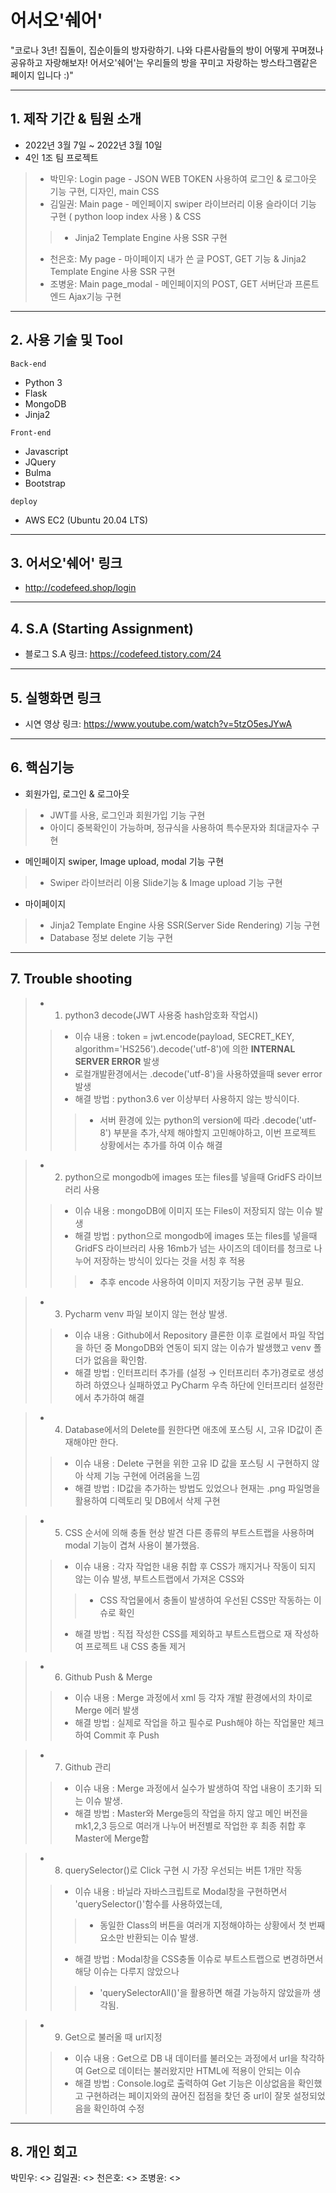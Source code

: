 # 어서오'쉐어'

"코로나 3년! 집돌이, 집순이들의 방자랑하기.
나와 다른사람들의 방이 어떻게 꾸며졌나 공유하고 자랑해보자!
어서오'쉐어'는 우리들의 방을 꾸미고 자랑하는 방스타그램같은 페이지 입니다 :)"

--------------


## 1. 제작 기간 & 팀원 소개

* 2022년 3월 7일 ~ 2022년 3월 10일
* 4인 1조 팀 프로젝트
>* 박민우: Login page - JSON WEB TOKEN 사용하여 로그인 & 로그아웃 기능 구현, 디자인, main CSS
>* 김일권: Main page - 메인페이지 swiper 라이브러리 이용 슬라이더 기능 구현 ( python loop index 사용 ) & CSS
>>* Jinja2 Template Engine 사용 SSR 구현
>* 천은호: My page - 마이페이지 내가 쓴 글 POST, GET 기능 & Jinja2 Template Engine 사용 SSR 구현
>* 조병윤: Main page_modal - 메인페이지의 POST, GET 서버단과 프론트엔드 Ajax기능 구현

--------------


## 2. 사용 기술 및 Tool

```
Back-end
```
* Python 3
* Flask
* MongoDB
* Jinja2

```
Front-end
```
* Javascript
* JQuery
* Bulma
* Bootstrap

```
deploy
```
* AWS EC2 (Ubuntu 20.04 LTS)

--------------


## 3. 어서오'쉐어' 링크

* <http://codefeed.shop/login>

--------------


## 4. S.A (Starting Assignment)

* 블로그 S.A 링크: <https://codefeed.tistory.com/24>

--------------


## 5. 실행화면 링크

* 시연 영상 링크: <https://www.youtube.com/watch?v=5tzO5esJYwA>

--------------


## 6. 핵심기능

* 회원가입, 로그인 & 로그아웃
>* JWT를 사용, 로그인과 회원가입 기능 구현
>* 아이디 중복확인이 가능하며, 정규식을 사용하여 특수문자와 최대글자수 구현

* 메인페이지 swiper, Image upload, modal 기능 구현
>* Swiper 라이브러리 이용 Slide기능 & Image upload 기능 구현

* 마이페이지
>* Jinja2 Template Engine 사용 SSR(Server Side Rendering) 기능 구현
>* Database 정보 delete 기능 구현

--------------


## 7. Trouble shooting

>* 1. python3 decode(JWT 사용중 hash암호화 작업시)
>>* 이슈 내용 : token = jwt.encode(payload, SECRET_KEY, algorithm='HS256').decode('utf-8')에 의한 **INTERNAL SERVER ERROR** 발생
>>* 로컬개발환경에서는 .decode('utf-8')을 사용하였을때 sever error 발생    
>>* 해결 방법 :  python3.6 ver 이상부터 사용하지 않는 방식이다. 
>>>* 서버 환경에 있는 python의 version에 따라 .decode('utf-8') 부분을 추가,삭제 해야할지 고민해야하고, 이번 프로젝트 상황에서는 추가를 하여 이슈 해결

>* 2. python으로 mongodb에 images 또는 files를 넣을때 GridFS 라이브러리 사용
>>* 이슈 내용 : mongoDB에 이미지 또는 Files이 저장되지 않는 이슈 발생
>>* 해결 방법 : python으로 mongodb에 images 또는 files를 넣을때 GridFS 라이브러리 사용 16mb가 넘는 사이즈의 데이터를 청크로 나누어 저장하는 방식이 있다는 것을 서칭 후 적용
>>>* 추후 encode 사용하여 이미지 저장기능 구현 공부 필요.

>* 3. Pycharm venv 파일 보이지 않는 현상 발생.
>>* 이슈 내용 : Github에서 Repository 클론한 이후 로컬에서 파일 작업을 하던 중 MongoDB와 연동이 되지 않는 이슈가 발생했고 venv 폴더가 없음을 확인함. 
>>* 해결 방법 : 인터프리터 추가를 (설정 → 인터프리터 추가)경로로 생성하려 하였으나 실패하였고 PyCharm 우측 하단에 인터프리터 설정란에서 추가하여 해결

>* 4. Database에서의 Delete를 원한다면 애초에 포스팅 시, 고유 ID값이 존재해야만 한다.
>>* 이슈 내용 : Delete 구현을 위한 고유 ID 값을 포스팅 시 구현하지 않아 삭제 기능 구현에 어려움을 느낌
>>* 해결 방법 : ID값을 추가하는 방법도 있었으나 현재는 .png 파일명을 활용하여 디렉토리 및 DB에서 삭제 구현

>* 5. CSS 순서에 의해 충돌 현상 발견 다른 종류의 부트스트랩을 사용하며 modal 기능이 겹쳐 사용이 불가했음.
>>* 이슈 내용 : 각자 작업한 내용 취합 후 CSS가 깨지거나 작동이 되지 않는 이슈 발생, 부트스트랩에서 가져온 CSS와 
>>>* CSS 작업물에서 충돌이 발생하여 우선된 CSS만 작동하는 이슈로 확인
>>* 해결 방법 : 직접 작성한 CSS를 제외하고 부트스트랩으로 재 작성하여 프로젝트 내 CSS 충돌 제거

>* 6. Github Push & Merge
>>* 이슈 내용 : Merge 과정에서 xml 등 각자 개발 환경에서의 차이로 Merge 에러 발생
>>* 해결 방법 : 실제로 작업을 하고 필수로 Push해야 하는 작업물만 체크하여 Commit 후 Push

>* 7. Github 관리
>>* 이슈 내용 : Merge 과정에서 실수가 발생하여 작업 내용이 초기화 되는 이슈 발생.
>>* 해결 방법 : Master와 Merge등의 작업을 하지 않고 메인 버전을 mk1,2,3 등으로 여러개 나누어 버전별로 작업한 후 최종 취합 후 Master에 Merge함

>* 8. querySelector()로 Click 구현 시 가장 우선되는 버튼 1개만 작동
>>* 이슈 내용 : 바닐라 자바스크립트로 Modal창을 구현하면서 'querySelector()'함수를 사용하였는데,
>>>* 동일한 Class의 버튼을 여러개 지정해야하는 상황에서 첫 번째 요소만 반환되는 이슈 발생.
>>* 해결 방법 : Modal창을 CSS충돌 이슈로 부트스트랩으로 변경하면서 해당 이슈는 다루지 않았으나
>>>* 'querySelectorAll()'을 활용하면 해결 가능하지 않았을까 생각됨.

>* 9. Get으로 불러올 때 url지정
>>* 이슈 내용 : Get으로 DB 내 데이터를 불러오는 과정에서 url을 착각하여 Get으로 데이터는 불러왔지만 HTML에 적용이 안되는 이슈
>>* 해결 방법 : Console.log로 출력하여 Get 기능은 이상없음을 확인했고 구현하려는 페이지와의 끊어진 접점을 찾던 중 url이 잘못 설정되었음을 확인하여 수정


--------------


## 8. 개인 회고

박민우: <>
김일권: <>
천은호: <>
조병윤: <>
